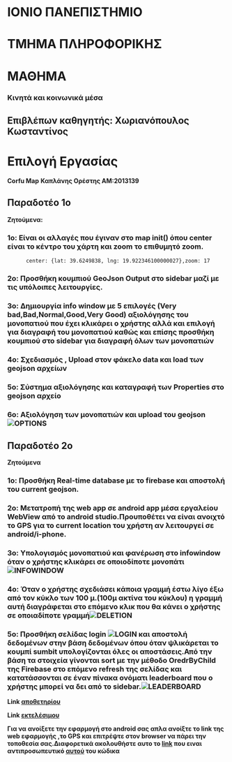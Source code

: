 # ΙΟΝΙΟ ΠΑΝΕΠΙΣΤΗΜΙΟ


# ΤΜΗΜΑ ΠΛΗΡΟΦΟΡΙΚΗΣ


# ΜΑΘΗΜΑ 


### Κινητά και κοινωνικά μέσα
## Επιβλέπων καθηγητής: Χωριανόπουλος Κωσταντίνος
# Επιλογή Εργασίας 
**Corfu Map**
**Καπλάνης Ορέστης ΑΜ:2013139**
## Παραδοτέο 1ο
**Ζητούμενα:**
### 1o:   Είναι οι αλλαγές που έγιναν στο map init() ὀπου center είναι το κέντρο του χάρτη και zoom το επιθυμητό zoom.

          center: {lat: 39.6249838, lng: 19.922346100000027},zoom: 17
          
### 2o:   **Προσθήκη κουμπιού GeoJson Output στο sidebar μαζί με τις υπόλοιπες λειτουργίες.**
### 3ο:   **Δημιουργία info window με 5 επιλογές (Very bad,Bad,Normal,Good,Very Good) αξιολόγησης του μονοπατιού που έχει κλικάρει ο χρήστης αλλά και επιλογή για διαγραφή του μονοπατιού καθώς και επίσης προσθήκη κουμπιού στο sidebar για διαγραφή όλων των μονοπατιών**
### 4ο:   **Σχεδιασμός , Upload στον φάκελο data και load των geojson αρχείων**
### 5ο:   **Σὐστημα αξιολόγησης και καταγραφή των Properties στο geojson αρχείο**
### 6o:   **Αξιολόγηση των μονοπατιών και upload του geojson**![OPTIONS](https://github.com/userman95/cscw/blob/2013139/projects/2013139/first.png)

## Παραδοτέο 2ο
**Ζητούμενα**
### 1o:   **Προσθήκη Real-time database με το firebase και αποστολή του current geojson.**
### 2o:   **Μετατροπή της web app σε android app μέσα εργαλείου WebView από το android studio.Προυποθέτει να είναι ανοιχτό το GPS για το current location του χρήστη αν λειτουργεί σε android/i-phone.**
### 3o:   **Υπολογισμός μονοπατιού και φανέρωση στο infowindow όταν ο χρήστης κλικάρει σε οποιοδίποτε μονοπάτι**![INFOWINDOW](https://github.com/userman95/cscw/blob/2013139/projects/2013139/third.png)
### 4ο:   **Όταν ο χρήστης σχεδιάσει κάποια γραμμή έστω λίγο έξω από τον κύκλο των 100 μ.(100μ ακτίνα του κύκλου) η γραμμή αυτή διαγράφεται στο επόμενο κλικ που θα κάνει ο χρήστης σε οποιαδίποτε  γραμμή**![DELETION](https://github.com/userman95/cscw/blob/2013139/projects/2013139/fourth.png)
### 5ο:   **Προσθήκη σελίδας login ![LOGIN](https://github.com/userman95/cscw/blob/2013139/projects/2013139/second.png) και αποστολή δεδομένων στην βάση δεδομένων όπου όταν ψλικάρεται το κουμπί sumbit υπολογίζονται όλες οι αποστάσεις.Από την βάση τα στοιχεία γίνονται sort με την μέθοδο OredrByChild της Firebase στο επόμενο refresh της σελίδας και κατατάσσονται σε έναν πίνακα ονόματι leaderboard που ο χρήστης μπορεί να δει από το sidebar.**![LEADERBOARD](https://github.com/userman95/cscw/blob/2013139/projects/2013139/fifth.png)

**Link [αποθετηρίου](https://github.com/userman95/corfu-map/tree/%CE%A02013139)**

**Link [εκτελέσιμου](https://userman95.github.io./)**

**Για να ανοίξετε την εφαρμογή στο android σας απλα ανοίξτε το link της web εφαρμογής ,το GPS και επιτρέψτε στον browser να πάρει την τοποθεσία σας.Διαφορετικά ακολουθήστε αυτο το [link](https://gonative.io/share/qpeany) που ειναι αντιπροσωπευτικό [αυτού](https://github.com/userman95/corfu-map/tree/android-branch) του κώδικα**
